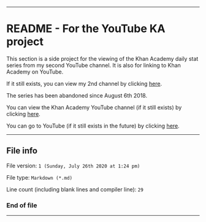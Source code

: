 
***

# README - For the YouTube KA project

This section is a side project for the viewing of the Khan Academy daily stat series from my second YouTube channel. It is also for linking to Khan Academy on YouTube.

If it still exists, you can view my 2nd channel by clicking [here](https://www.youtube.com/channel/UCwlABkDDrCX3lnyfsLHCV0g/).

The series has been abandoned since August 6th 2018.

You can view the Khan Academy YouTube channel (if it still exists) by clicking [here](https://www.youtube.com/user/khanacademy/).

You can go to YouTube (if it still exists in the future) by clicking [here](https://www.youtube.com/).

***

## File info

File version: `1 (Sunday, July 26th 2020 at 1:24 pm)`

File type: `Markdown (*.md)`

Line count (including blank lines and compiler line): `29`

### End of file

***
